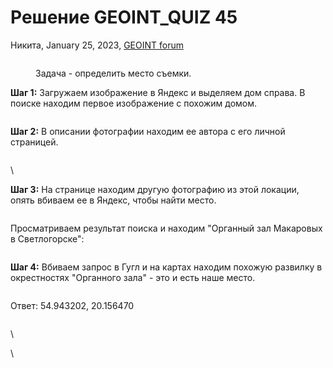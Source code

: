 # Решение GEOINT\_QUIZ 45

Никита, January 25, 2023, [GEOINT forum](https://t.me/geoint/10860)

<figure><img src="https://telegra.ph/file/17d57a617b130d1034db8.jpg" alt=""><figcaption><p>Задача - определить место съемки.</p></figcaption></figure>

**Шаг 1:** Загружаем изображение в Яндекс и выделяем дом справа. В поиске находим первое изображение с похожим домом.

<figure><img src="https://telegra.ph/file/8558e9baa7294df066b1e.png" alt=""><figcaption></figcaption></figure>

**Шаг 2:** В описании фотографии находим ее автора с его личной страницей.

<figure><img src="https://telegra.ph/file/87cc0eded44a037cdad07.jpg" alt=""><figcaption></figcaption></figure>

\


**Шаг 3:** На странице находим другую фотографию из этой локации, опять вбиваем ее в Яндекс, чтобы найти место.

<figure><img src="https://telegra.ph/file/da556481dd2e9d73e36c3.png" alt=""><figcaption></figcaption></figure>

Просматриваем результат поиска и находим "Органный зал Макаровых в Светлогорске":

<figure><img src="https://telegra.ph/file/4f28fa2abeedc3be12840.png" alt=""><figcaption></figcaption></figure>

**Шаг 4:** Вбиваем запрос в Гугл и на картах находим похожую развилку в окрестностях "Органного зала" - это и есть наше место.

<figure><img src="https://telegra.ph/file/0f7f1483e347ee12e6d0f.png" alt=""><figcaption></figcaption></figure>

Ответ: 54.943202, 20.156470

<figure><img src="https://telegra.ph/file/5c0201cfc3ca118f64c69.png" alt=""><figcaption></figcaption></figure>

\


\
